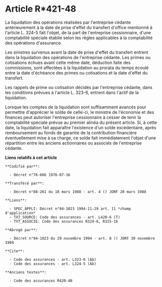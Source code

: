 # Article R*421-48

La liquidation des opérations réalisées par l'entreprise cédante antérieurement à la date de prise d'effet du transfert
d'office mentionné à l'article L. 324-5 fait l'objet, de la part de l'entreprise cessionnaire, d'une comptabilité spéciale
établie selon les règles applicables à la comptabilité des opérations d'assurance.

Les sinistres survenus avant la date de prise d'effet du transfert entrent dans la liquidation des opérations de l'entreprise
cédante. Les primes ou cotisations échues avant cette même date, déduction faite des commissions, sont affectées à la
liquidation au prorata du temps écoulé entre la date d'échéance des primes ou cotisations et la date d'effet du transfert.

Les rappels de prime ou cotisation décidés par l'entreprise cédante, dans les conditions prévues à l'article L. 323-6,
entrent dans l'actif de la liquidation.

Lorsque les comptes de la liquidation sont suffisamment avancés pour permettre d'apprécier le solde de celle-ci, le ministre
de l'économie et des finances peut autoriser l'entreprise cessionnaire à cesser de tenir la comptabilité spéciale prévue au
premier alinéa du présent article. Si, à cette date, la liquidation fait apparaître l'existence d'un solde excédentaire,
après remboursement au fonds de garantie de la contribution financière éventuellement mise à sa charge, ce solde fait
immédiatement l'objet d'une répartition entre les anciens actionnaires ou associés de l'entreprise cédante.

**Liens relatifs à cet article**

	**Codifié par**:

	  - Décret n°76-666 1976-07-16

	**Transféré par**:

	  - Décret n°88-261 du 18 mars 1988 - art. 4 () JORF 20 mars 1988

	**Liens**:

	  - SPEC_APPLI: Décret n°94-1023 1994-11-29 art. 11 *champ d'application*
	  - TXT_SOURCE: Code des assurances - art. L420-6 (T)
	  - TXT_ASSOCIE: Code des assurances R324-6, R325-16

	**Abrogé par**:

	  - Décret n°94-1023 du 29 novembre 1994 - art. 8 () JORF 30 novembre 1994

	**Cite**:

	  - Code des assurances - art. L323-6 (Ab)
	  - Code des assurances - art. L324-5 (Ab)

	**Anciens textes**:

	  - Code des assurances R420-48
